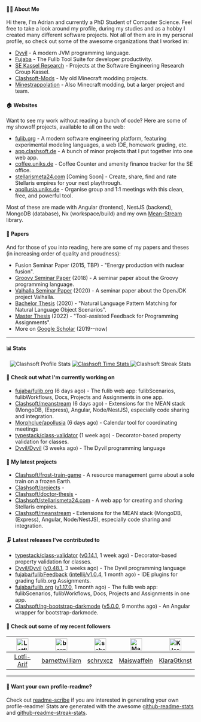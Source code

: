 #### 👨‍💻 About Me

Hi there, I'm Adrian and currently a PhD Student of Computer Science.
Feel free to take a look around my profile, during my studies and as a hobby I created many different software projects.
Not all of them are in my personal profile, so check out some of the awesome organizations that I worked in:

- [Dyvil](https://github.com/Dyvil) - A modern JVM programming language.
- [Fujaba](https://github.com/fujaba) - The Fulib Tool Suite for developer productivity.
- [SE Kassel Research](https://github.com/sekassel-research) - Projects at the Software Engineering Research Group Kassel.
- [Clashsoft-Mods](https://github.com/Clashsoft-Mods) - My old Minecraft modding projects.
- [Minestrappolation](https://github.com/MinestrapTeam) - Also Minecraft modding, but a larger project and team.

#### 🏠 Websites

Want to see my work without reading a bunch of code?
Here are some of my showoff projects, available to all on the web:

- [fulib.org](https://www.fulib.org) - A modern software engineering platform, featuring experimental modeling languages, a web IDE, homework grading, etc.
- [app.clashsoft.de](https://app.clashsoft.de) - A bunch of minor projects that I put together into one web app.
- [coffee.uniks.de](https://coffee.uniks.de/) - Coffee Counter and amenity finance tracker for the SE office.
- [stellarismeta24.com](https://stellarismeta24.com) [Coming Soon] - Create, share, find and rate Stellaris empires for your next playthrough.
- [apollusia.uniks.de](https://apollusia.uniks.de) - Organise group and 1:1 meetings with this clean, free, and powerful tool.

Most of these are made with Angular (frontend), NestJS (backend), MongoDB (database), Nx (workspace/build) and my own [Mean-Stream](https://github.com/Clashsoft/Meanstream) library.

#### 📄 Papers

And for those of you into reading, here are some of my papers and theses (in increasing order of quality and proudness):

- Fusion Seminar Paper (2015, TBP) - "Energy production with nuclear fusion".
- [Groovy Seminar Paper](https://github.com/Clashsoft/Seminar-Groovy) (2018) - A seminar paper about the Groovy programming language.
- [Valhalla Seminar Paper](https://github.com/Clashsoft/Seminar-Valhalla) (2020) - A seminar paper about the OpenJDK project Valhalla.
- [Bachelor Thesis](https://github.com/Clashsoft/Bachelor-Thesis) (2020) - "Natural Language Pattern Matching for Natural Language Object Scenarios".
- [Master Thesis](https://github.com/Clashsoft/Master-Thesis) (2022) - "Tool-assisted Feedback for Programming Assignments".
- More on [Google Scholar](https://scholar.google.com/citations?user=8mKnH8wAAAAJ&hl=en&oi=ao) (2019--now)

---

#### 📊 Stats

<div align=center>
  <img src="https://github-readme-stats.vercel.app/api?username=Clashsoft&show_icons=true&theme=dark&count_private=true&icon_color=0075ff&include_all_commits=true" alt="Clashsoft Profile Stats">

    

  <a href="https://wakatime.com/@Clashsoft">
    <img src="https://github-readme-stats.vercel.app/api/wakatime?username=Clashsoft&theme=dark&layout=compact&langs_count=10" alt="Clashsoft Time Stats">
  </a>

  <img src="http://github-readme-streak-stats.herokuapp.com?user=Clashsoft&theme=dark" alt="Clashsoft Streak Stats">
</div>

#### 👷‍ Check out what I'm currently working on

- [fujaba/fulib.org](https://github.com/fujaba/fulib.org) (6 days ago) - The fulib web app: fulibScenarios, fulibWorkflows, Docs, Projects and Assignments in one app.
- [Clashsoft/meanstream](https://github.com/Clashsoft/meanstream) (6 days ago) - Extensions for the MEAN stack (MongoDB, (Express), Angular, Node/NestJS), especially code sharing and integration.
- [Morphclue/apollusia](https://github.com/Morphclue/apollusia) (6 days ago) - Calendar tool for coordinating meetings
- [typestack/class-validator](https://github.com/typestack/class-validator) (1 week ago) - Decorator-based property validation for classes.
- [Dyvil/Dyvil](https://github.com/Dyvil/Dyvil) (3 weeks ago) - The Dyvil programming language

#### 🌱 My latest projects

- [Clashsoft/frost-train-game](https://github.com/Clashsoft/frost-train-game) - A resource management game about a sole train on a frozen Earth.
- [Clashsoft/projects](https://github.com/Clashsoft/projects) - 
- [Clashsoft/doctor-thesis](https://github.com/Clashsoft/doctor-thesis) - 
- [Clashsoft/stellarismeta24.com](https://github.com/Clashsoft/stellarismeta24.com) - A web app for creating and sharing Stellaris empires.
- [Clashsoft/meanstream](https://github.com/Clashsoft/meanstream) - Extensions for the MEAN stack (MongoDB, (Express), Angular, Node/NestJS), especially code sharing and integration.

#### 🗜 Latest releases I've contributed to

- [typestack/class-validator](https://github.com/typestack/class-validator) ([v0.14.1](https://github.com/typestack/class-validator/releases/tag/v0.14.1), 1 week ago) - Decorator-based property validation for classes.
- [Dyvil/Dyvil](https://github.com/Dyvil/Dyvil) ([v0.48.1](https://github.com/Dyvil/Dyvil/releases/tag/v0.48.1), 3 weeks ago) - The Dyvil programming language
- [fujaba/fulibFeedback](https://github.com/fujaba/fulibFeedback) ([intellij/v1.0.4](https://github.com/fujaba/fulibFeedback/releases/tag/intellij/v1.0.4), 1 month ago) - IDE plugins for grading fulib.org Assignments.
- [fujaba/fulib.org](https://github.com/fujaba/fulib.org) ([v1.17.0](https://github.com/fujaba/fulib.org/releases/tag/v1.17.0), 1 month ago) - The fulib web app: fulibScenarios, fulibWorkflows, Docs, Projects and Assignments in one app.
- [Clashsoft/ng-bootstrap-darkmode](https://github.com/Clashsoft/ng-bootstrap-darkmode) ([v5.0.0](https://github.com/Clashsoft/ng-bootstrap-darkmode/releases/tag/v5.0.0), 9 months ago) - An Angular wrapper for bootstrap-darkmode.

#### 🚶 Check out some of my recent followers

| [<img src="https://github.com/Lotfi-Arif.png?size=128" alt="Lotfi-Arif Profile Avatar" width="32">](https://github.com/Lotfi-Arif)| [<img src="https://github.com/barnettwilliam.png?size=128" alt="barnettwilliam Profile Avatar" width="32">](https://github.com/barnettwilliam)| [<img src="https://github.com/schryxcz.png?size=128" alt="schryxcz Profile Avatar" width="32">](https://github.com/schryxcz)| [<img src="https://github.com/Maiswaffeln.png?size=128" alt="Maiswaffeln Profile Avatar" width="32">](https://github.com/Maiswaffeln)| [<img src="https://github.com/KlaraGtknst.png?size=128" alt="KlaraGtknst Profile Avatar" width="32">](https://github.com/KlaraGtknst)|
|:---:|:---:|:---:|:---:|:---:|
| [Lotfi-Arif](https://github.com/Lotfi-Arif)| [barnettwilliam](https://github.com/barnettwilliam)| [schryxcz](https://github.com/schryxcz)| [Maiswaffeln](https://github.com/Maiswaffeln)| [KlaraGtknst](https://github.com/KlaraGtknst)|

---

#### 📇 Want your own profile-readme?
Check out [readme-scribe](https://github.com/muesli/readme-scribe) if you are interested in generating your own profile-readme!
Stats are generated with the awesome [github-readme-stats](https://github.com/anuraghazra/github-readme-stats) and [github-readme-streak-stats](https://github.com/DenverCoder1/github-readme-streak-stats).
